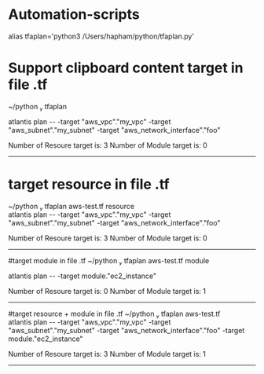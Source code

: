 # Automation-scripts

alias tfaplan='python3 /Users/hapham/python/tfaplan.py'

# Support clipboard content target in file .tf
 ~/python  tfaplan
 
atlantis plan -- -target "aws_vpc"."my_vpc" -target "aws_subnet"."my_subnet" -target "aws_network_interface"."foo" 

Number of Resoure target is: 3
Number of Module target is: 0


-----------------------------

# target resource in file .tf
 ~/python  tfaplan aws-test.tf resource                                                                                                                    
atlantis plan -- -target "aws_vpc"."my_vpc" -target "aws_subnet"."my_subnet" -target "aws_network_interface"."foo" 

Number of Resoure target is: 3
Number of Module target is: 0


-----------------------------

#target module in file .tf
 ~/python  tfaplan aws-test.tf module 
 
atlantis plan -- -target module."ec2_instance" 

Number of Resoure target is: 0
Number of Module target is: 1


-----------------------------
#target resource + module in file .tf
 ~/python  tfaplan aws-test.tf                                                                                                                             
atlantis plan -- -target "aws_vpc"."my_vpc" -target "aws_subnet"."my_subnet" -target "aws_network_interface"."foo" -target module."ec2_instance" 

Number of Resoure target is: 3
Number of Module target is: 1


-----------------------------

